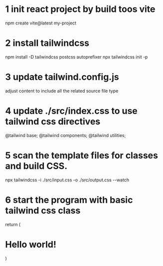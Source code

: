 # 1 init react project by build toos vite
npm create vite@latest my-project

# 2 install tailwindcss
npm install -D tailwindcss postcss autoprefixer
npx tailwindcss init -p

# 3 update tailwind.config.js 
adjust content to include all the related source file type 

# 4 update ./src/index.css to use tailwind css directives
@tailwind base;
@tailwind components;
@tailwind utilities;

# 5  scan the template files for classes and build  CSS.
npx tailwindcss -i ./src/input.css -o ./src/output.css --watch

# 6 start the program with basic tailwind css class
  return (
    <h1 className="text-3xl font-bold underline">
      Hello world!
    </h1>
  )